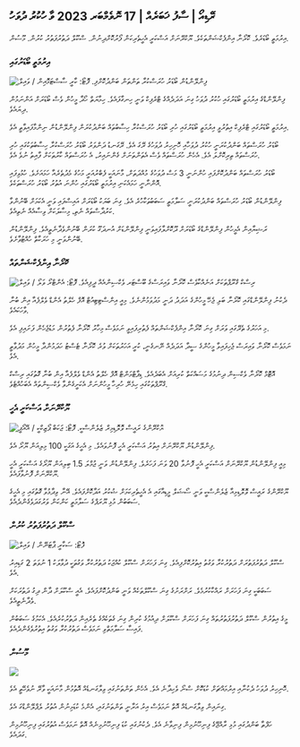 ## ރޭޑިއޯ \| ސާފު ޚަބަރެއް \| 17 ނޮވެމްބަރ 2023 ވާ ހުކުރު ދުވަހު

އިރުމަތީ ބޯޑަރެވެ. ކޮރޯނާ އިންފެކްޝަންތަކެވެ. ޔޫކްރޭނަށް އަސްކަރީ އެހީތެރިކަން ފޯރުކޮށްދިނުން. ސްކޫލް ދަތުރުފަތުރު ކުރުން. މޫސުން.

### އިރުމަތީ ބޯޑަރުގައި

![ފިންލޭންޑުން ބޯޑަރު ހުރަސްކުރާ ތަންތަން ބަންދުކޮށްފި. ފޮޓޯ: ކާރީ ސާސްޓަމޮއިން / ވައިލް](https://images.cdn.yle.fi/image/upload/c_crop,h_2908,w_5178,x_0,y_0/ar_1.7777777777777777,c_fill,g_faces,h_675,w_1200/dpr_1.0/q_auto:eco/f_auto/fl_lossy/v1699908616/39-1200025655285565477b)

ފިންލޭންޑްގެ އިރުމަތީ ބޯޑަރުގައި ހުކުރު ދުވަހު ގިނަ އަދަދެއްގެ ޓްރެފިކް ވަނީ ހިނގާފައެވެ. ހިމާޔަތް ހޯދާ މީހުން ވެސް ބޯޑަރަށް އަންނަމުން ދިޔައެވެ.

އިރުމަތީ ބޯޑަރުގައި ޓްރެފިކް އިތުރުވީ އިރުމަތީ ބޯޑަރުގައި ހުރި ބޯޑަރު ހުރަސްކުރާ ހިސާބުތައް ބަންދުކުރަން ފިންލޭންޑުން ނިންމާފައިވާތީ އެވެ.

ބޯޑަރު ހުރަސްތައް ބަންދުކުރަނީ ހުކުރު ދުވަހާއި ހޮނިހިރު ދުވަހުގެ ރޭގަ އެވެ. ރޭގަނޑު ދަންވަރު ބޯޑަރު ހުރަސްކުރާ ހިސާބުތަކުގައި ހުރި ހުރަސްތައް ތިރިކޮށްލަ އެވެ. އެހެން ހުރަސްތައް ވެސް އެތަންތަނަށް ގެންނައިރު، އެ ހުރަސްތައް ކާރުތަކަށް ފާއިތު ނުވެ އެވެ.

ބޯޑަރު ހުރަސްތައް ބަންދުކޮށްފައި ހުންނަނީ 3 މަސް ދުވަހުގެ މުއްދަތަށް، މާނައަކީ ފެބްރުއަރީ މަހުގެ މެދުތެރެއާ ހަމައަށެވެ. ހުޅުވިފައި އޮންނާނީ ހަމައެކަނި އިރުމަތީ ބޯޑަރުގައި ހުންނަ އުތުރު ބޯޑަރު ހުރަސްތަކެވެ.

ފިންލޭންޑުން ބޯޑަރު ހުރަސްތައް ބަންދުކުރަނީ ސަލާމަތީ ސަބަބުތަކާހުރެ އެވެ. ގިނަ ބަޔަކު ބޯޑަރަށް އައިސްފައި ވަނީ އެކަމަށް ބޭނުންވާ ކަރުދާސްތައް ނެތި، މިސާލަކަށް ވިސާއެއް ނެތިއެވެ.

ރަޝިޔާއިން އެމީހުން ފިންލޭންޑްގެ ބޯޑަރަށް ދޫކޮށްލާފައިވަނީ ފިންލޭންޑަށް އުނދަގޫ ކުރަން ބޭނުންވެދާނެތީއެވެ. ފިންލޭންޑުން ބޭނުންވަނީ މި ހަރަކާތް ހުއްޓުވާށެވެ.

### ކޮރޯނާ އިންފެކްޝަންތައް

![ރިސްކް ގްރޫޕްތަކަށް އަނެއްކާވެސް ކޮރޯނާ ވައިރަސްގެ ބޫސްޓަރ ވެކްސިންއެއް ދީފިއެވެ. ފޮޓޯ: އެންޓްރޯ ވަލޯ / ވައިލް](https://images.cdn.yle.fi/image/upload/c_crop,h_3247,w_5773,x_0,y_601/ar_1.7777777777777777,c_fill,g_faces,h_675,w_1200/dpr_1.0/q_auto:eco/f_auto/fl_lossy/v1699867130/39-11997076551e51acfff3)

ދެކުނު ފިންލޭންޑްގައި ކޮރޯނާ ބަލި ޖެހޭ މީހުންގެ އަދަދު ދަނީ މަދުވަމުންނެވެ. މިއީ އިންސްޓިޓިއުޓް އޮފް ހެލްތު އެންޑް ވެލްފެއާ އިން ބުނާ ވާހަކައެވެ.

މި އަހަރުގެ ތެރޭގައި ވަރަށް ގިނަ ކޮރޯނާ އިންފެކްޝަންތައް ފެތުރިފައިވީ ނަމަވެސް މިހާރު ކޮރޯނާ ފެތުރުން މަޑުޖެހެން ފަށައިފި އެވެ.

ނަމަވެސް ކޮރޯނާ ވައިރަސް ޖެހިފައިވާ މީހުންގެ ސީދާ އަދަދެއް ނޭނގެނީ، ކުރީ އަހަރުތަކަށް ވުރެ ކޮރޯނާ ޓެސްޓު ހަދަމުންދާ މީހުން މަދުވާތީ އެވެ.

އޮޓޮމް ކޮރޯނާ ވެކްސިން ދިނުމުގެ މަސައްކަތް ކުރިއަށް އެބަދެއެވެ. ޑިޕާޓްމަންޓް އޮފް ހެލްތު އެންޑް ވެލްފެއާ އިން ބުނާ ގޮތުގައި ރިސްކް ގްރޫޕްތަކުގައި ހިމެނޭ ހުރިހާ މީހުންނަށް އެކަށީގެންވާ ވެކްސިންތައް އެބަހުއްޓެވެ.

### ޔޫކްރޭނަށް އަސްކަރީ އެހީ

![ޔޫކްރޭންގެ ރައީސް ވޮލޮޑިމިރް ޒެލެންސްކީ. ފޮޓޯ: ޖަކަބް ޕޯޒިކްކީ / އޭއޯޕީ](https://images.cdn.yle.fi/image/upload/c_crop,h_1393,w_2477,x_0,y_0/ar_1.7777777777777777,c_fill,g_faces,h_675,w_1200/dpr_1.0/q_auto:eco/f_auto/fl_lossy/v1696579988/39-1182210651fc13097ccb)

ފިންލޭންޑުން ޔޫކްރޭނަށް އިތުރު އަސްކަރީ އެހީ ފޮނުވައެވެ. މި އެހީގެ އަގަކީ 100 މިލިއަން ޔޫރޯ އެވެ.

މިއީ ފިންލޭންޑުން ޔޫކްރޭނަށް އަސްކަރީ އެހީ ފޮނުވާ 20 ވަނަ ފަހަރެވެ. ފިންލޭންޑުން ވަނީ ޖުމްލަ 1.5 ބިލިއަން ޔޫރޯގެ އަސްކަރީ އެހީ ޔޫކްރޭނަށް ފޮނުވާފައެވެ.

ޔޫކްރޭންގެ ރައީސް ވޮލޮޑިމިއާ ޒެލެންސްކީ ވަނީ ސޯޝަލް މީޑިއާގައި އެ އެހީތެރިކަމަށް ޝުކުރު އަދާކޮށްފައެވެ. އޭނާ ވިދާޅުވާ ގޮތުގައި މި އެހީގެ ސަބަބުން މުޅި ޔޫރަޕްގެ ސަލާމަތީ ކަންކަން ވަރުގަދަވެގެންދެއެވެ.

### ސްކޫލް ދަތުރުފަތުރު ކުރުން

![ ފޮޓޯ: ސަކާރީ ޕާޓަނޭން / ވައިލް](https://images.cdn.yle.fi/image/upload/c_crop,h_1494,w_2655,x_0,y_0/ar_1.77777777777777777,c_fill,g_faces,h_675,w_1200/dpr_1.0/q_auto:eco/f_auto/fl_lossy/v1677057284/39-107608063f5dc988d5c3)

ސްކޫލް ދަތުރުފަތުރަށް ދަތުރުކުރާ ވަގުތު އިތުރުކޮށްފިއެވެ. ގިނަ ފަހަރަށް ސްކޫލް ކުއްޖަކު ދަތުރުކުރާ ވަގުތަކީ ދުވާލަކު 1 ނުވަތަ 2 ގަޑިއިރު އެވެ.

ސަބަބަކީ ގިނަ ފަހަރަށް ރައްކާކުރުމެވެ. ރަށްރަށުގެ ގިނަ ސްކޫލްތަކެއް ވަނީ ބަންދުކޮށްފައެވެ. އެއީ ސްކޫލަށް ދާން ދިގު ދަތުރަކަށް ވެދާނެތީއެވެ.

މީގެ އިތުރުން ސްކޫލް ދަތުރުފަތުރުތައް ގިނަ ފަހަރަށް ސްކޫލަށް ދިއުމުގެ ކުރިން ގިނަ ގެތަކެއްގެ ތެރެއިން ދަތުރުކުރެއެވެ. އެކަމުގެ ސަބަބުން ފައިސާ ސަލާމަތްވި ނަމަވެސް ދަތުރުކުރާ ވަގުތު އިތުރުވެގެންދެއެވެ.

### މޫސުން

![](https://images.cdn.yle.fi/image/upload/c_crop,h_1080,w_1919,x_0,y_0/ar_1.77777777777777777,c_fill,g_faces,h_675,w_1200/dpr_1.0/q_auto:eco/f_auto/fl_lossy/v1700238427/39-120255565579437e32dc)

ހޮނިހިރު ދުވަހު ދެކުނާއި އިރުމައްޗަށް ކުޑަކޮށް ސްނޯ ވެހިދާނެ އެވެ. އެހެން ތަންތަނުގައި ވިލާގަނޑެއް އޮތުމުން މާނައަކީ ވާރޭ ނުވެހޭތީ އެވެ.

ގިނައިން ވިލާގަނޑެއް އޮތް ނަމަވެސް އިރު އަރާނީ ތަންތަނުގައި، އެންމެ ކުޑަމިނުން އުތުރު ލެޕްލޭންޑްގަ އެވެ.

ހަފްތާ ބަންދުގައި މުޅި ރާއްޖޭގެ ފިނިހޫނުމިން ފިނިވާނެ އެވެ. ދެކުނުގައި ކުޑަ ފިނިހޫނުމިނެއް އޮތް ނަމަވެސް އުތުރުގައި ފިނިހޫނުމިން ގަދައެވެ.
